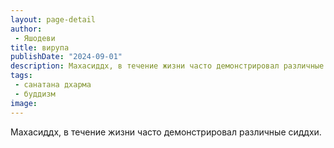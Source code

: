 ```yaml
---
layout: page-detail
author:
 - Яшодеви
title: вирупа
publishDate: "2024-09-01"
description: Махасиддх, в течение жизни часто демонстрировал различные сиддхи.
tags:
 - санатана дхарма
 - буддизм
image: 
---
```


Махасиддх, в течение жизни часто демонстрировал различные сиддхи.

